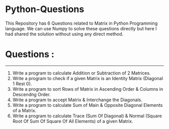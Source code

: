 # Python-Questions
This Repository has 6 Questions related to Matrix in Python Programming language. We can use Numpy to solve these questions directly but here I had shared the solution without using any direct method.

# Questions :
------------------------------------------------------------------
1. Write a program to calculate Addition or Subtraction of 2 Matrices.
2. Write a program to check if a given Matrix is an Identity Matrix (Diagonal 1 Rest 0).
3. Write a program to sort Rows of Matrix in Ascending Order & Columns in Descendng Order.
4. Write a program to accept Matrix & Interchange the Diagonals.
5. Write a program to calculate Sum of Main & Opposite Diagonal Elements of a Matrix.
6. Write a program to calculate Trace (Sum Of Diagonal) & Normal (Square Root Of Sum Of Square Of All Elements) of a given Matrix.
